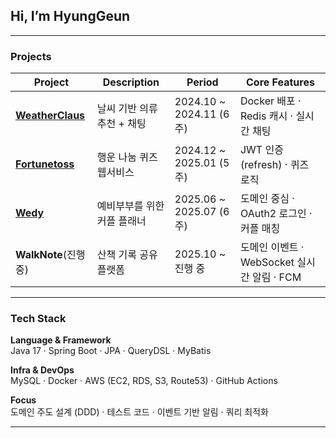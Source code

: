 ##  Hi, I’m HyungGeun  

---

### Projects

| Project | Description | Period | Core Features |
|----------|--------------|---------|----------------|
| [**WeatherClaus**](https://github.com/Weather-Claus-Team/weather-claus-be) | 날씨 기반 의류 추천 + 채팅 | 2024.10 ~ 2024.11 (6주) | Docker 배포 · Redis 캐시 · 실시간 채팅 |
| [**Fortunetoss**](https://github.com/fortunetoss/backend) | 행운 나눔 퀴즈 웹서비스 | 2024.12 ~ 2025.01 (5주) | JWT 인증 (refresh) · 퀴즈 로직 |
| [**Wedy**](https://github.com/Wedvice/Wedvice_BE) | 예비부부를 위한 커플 플래너 | 2025.06 ~ 2025.07 (6주) | 도메인 중심 · OAuth2 로그인 · 커플 매칭 |
| **WalkNote**(진행중) | 산책 기록 공유 플랫폼 | 2025.10 ~ 진행 중 | 도메인 이벤트 · WebSocket 실시간 알림 · FCM |


---

###  Tech Stack  

**Language & Framework**  
Java 17 · Spring Boot · JPA · QueryDSL · MyBatis  

**Infra & DevOps**  
MySQL · Docker · AWS (EC2, RDS, S3, Route53) · GitHub Actions  

**Focus**  
도메인 주도 설계 (DDD) · 테스트 코드 · 이벤트 기반 알림 · 쿼리 최적화  

---
